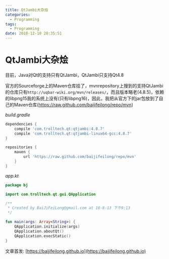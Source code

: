 ```yaml
---
title: QtJambi大杂烩
categories:
  - Programming
tags:
  - Programming
date: 2018-12-10 20:35:51
---
```


# QtJambi大杂烩

目前，Java对Qt的支持只有QtJambi，QtJambi只支持Qt4.8

官方的Sourceforge上的Maven仓库挂了，mvnrepository上搜到的支持QtJambi的仓库只有`http://uqbar-wiki.org/mvn/releases/`，而且版本略老(4.8.5)，依赖的libpng15我的系统上没有(只有libpng16)，因此，我把从官方下的jar包放到了自己的Maven仓库(https://raw.github.com/baijifeilong/repo/mvn)

*build.gradle*

```gradle
dependencies {
    compile 'com.trolltech.qt:qtjambi:4.8.7'
    compile 'com.trolltech.qt:qtjambi-linux64-gcc:4.8.7'
}

repositories {
    maven {
        url 'https://raw.github.com/baijifeilong/repo/mvn'
    }
}
```

<!--more-->

*app.kt*

```kotlin
package bj

import com.trolltech.qt.gui.QApplication

/**
 * Created by BaiJiFeiLong@gmail.com at 18-8-13 下午9:13
 */

fun main(args: Array<String>) {
    QApplication.initialize(args)
    QApplication.aboutQt()
    QApplication.execStatic()
}
```

文章首发: [https://baijifeilong.github.io](https://baijifeilong.github.io)

